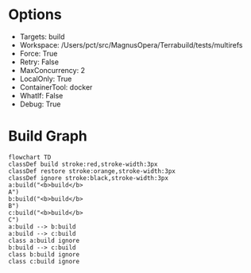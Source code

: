 # Options
 * Targets: build
* Workspace: /Users/pct/src/MagnusOpera/Terrabuild/tests/multirefs
* Force: True
* Retry: False
* MaxConcurrency: 2
* LocalOnly: True
* ContainerTool: docker
* WhatIf: False
* Debug: True

# Build Graph
```mermaid
flowchart TD
classDef build stroke:red,stroke-width:3px
classDef restore stroke:orange,stroke-width:3px
classDef ignore stroke:black,stroke-width:3px
a:build("<b>build</b> 
A")
b:build("<b>build</b> 
B")
c:build("<b>build</b> 
C")
a:build --> b:build
a:build --> c:build
class a:build ignore
b:build --> c:build
class b:build ignore
class c:build ignore
```
